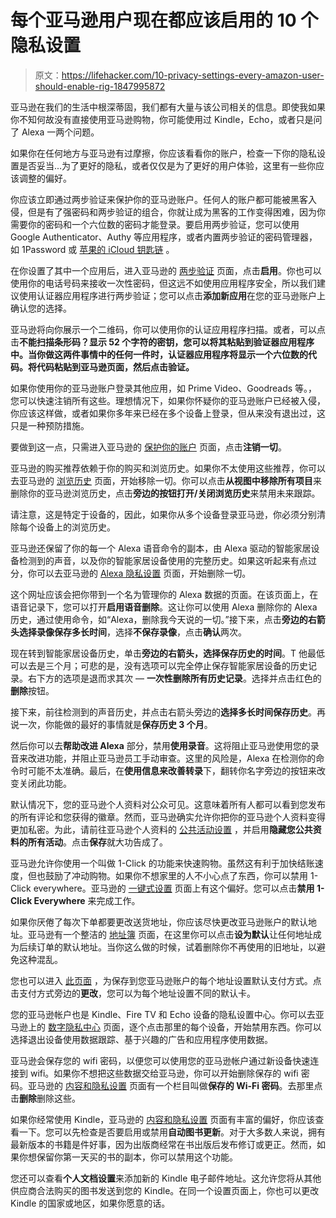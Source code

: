 # 每个亚马逊用户现在都应该启用的 10 个隐私设置

> 原文：<https://lifehacker.com/10-privacy-settings-every-amazon-user-should-enable-rig-1847995872>

亚马逊在我们的生活中根深蒂固，我们都有大量与该公司相关的信息。即使我如果你不知何故没有直接使用亚马逊购物，你可能使用过 Kindle，Echo，或者只是问了 Alexa 一两个问题。

如果你在任何地方与亚马逊有过摩擦，你应该看看你的账户，检查一下你的隐私设置是否妥当...为了更好的隐私，或者仅仅是为了更好的用户体验，这里有一些你应该调整的偏好。

你应该立即通过两步验证来保护你的亚马逊账户。任何人的账户都可能被黑客入侵，但是有了强密码和两步验证的组合，你就让成为黑客的工作变得困难，因为你需要你的密码和一个六位数的密码才能登录。要启用两步验证，您可以使用 Google Authenticator、Authy 等应用程序，或者内置两步验证的密码管理器，如 1Password 或 [苹果的 iCloud 钥匙链](https://lifehacker.com/how-to-enable-macs-new-built-in-two-factor-authenticato-1847980601) 。

在你设置了其中一个应用后，进入亚马逊的 [两步验证](https://www.amazon.com/a/settings/approval?asc_campaign=InlineText&asc_refurl=https://lifehacker.com/10-privacy-settings-every-amazon-user-should-enable-rig-1847995872&asc_source=&tag=kinjalifehackerlink-20) 页面，点击**启用**。你也可以使用你的电话号码来接收一次性密码，但这远不如使用应用程序安全，所以我们建议使用认证器应用程序进行两步验证；您可以点击**添加新应用**在您的亚马逊账户上确认您的选择。

亚马逊将向你展示一个二维码，你可以使用你的认证应用程序扫描。或者，可以点击**不能扫描条形码？**显示 52 个字符的密钥，您可以将其粘贴到验证器应用程序中。当你做这两件事情中的任何一件时，认证器应用程序将显示一个六位数的代码。将代码粘贴到亚马逊页面，然后点击**验证。**

如果你使用你的亚马逊账户登录其他应用，如 Prime Video、Goodreads 等。，您可以快速注销所有这些。理想情况下，如果你怀疑你的亚马逊账户已经被入侵，你应该这样做，或者如果你多年来已经在多个设备上登录，但从来没有退出过，这只是一种预防措施。

要做到这一点，只需进入亚马逊的 [保护你的账户](https://www.amazon.com/a/c/secureyouraccount?asc_campaign=InlineText&asc_refurl=https://lifehacker.com/10-privacy-settings-every-amazon-user-should-enable-rig-1847995872&asc_source=&tag=kinjalifehackerlink-20) 页面，点击**注销一切**。

亚马逊的购买推荐依赖于你的购买和浏览历史。如果你不太使用这些推荐，你可以去亚马逊的 [浏览历史](https://www.amazon.com/gp/history?asc_campaign=InlineText&asc_refurl=https://lifehacker.com/10-privacy-settings-every-amazon-user-should-enable-rig-1847995872&asc_source=&tag=kinjalifehackerlink-20) 页面，开始移除一切。你可以点击**从视图中移除所有项目**来删除你的亚马逊浏览历史，点击**旁边的按钮打开/关闭浏览历史**来禁用未来跟踪。

请注意，这是特定于设备的，因此，如果你从多个设备登录亚马逊，你必须分别清除每个设备上的浏览历史。

亚马逊还保留了你的每一个 Alexa 语音命令的副本，由 Alexa 驱动的智能家居设备检测到的声音，以及你的智能家居设备使用的完整历史。如果这听起来有点过分，你可以去亚马逊的 [Alexa 隐私设置](https://www.amazon.com/alexa-privacy/apd/myad?asc_campaign=InlineText&asc_refurl=https://lifehacker.com/10-privacy-settings-every-amazon-user-should-enable-rig-1847995872&asc_source=&tag=kinjalifehackerlink-20) 页面，开始删除一切。

这个网址应该会把你带到一个名为管理你的 Alexa 数据的页面。在该页面上，在语音记录下，您可以打开**启用语音删除**。这让你可以使用 Alexa 删除你的 Alexa 历史，通过使用命令，如“Alexa，删除我今天说的一切。”接下来，点击**旁边的右箭头选择录像保存多长时间**，选择**不保存录像**，点击**确认**两次。

现在转到智能家居设备历史，单击**旁边的右箭头，选择保存历史的时间**。T 他最低可以去是三个月；可悲的是，没有选项可以完全停止保存智能家居设备的历史记录。右下方的选项是退而求其次 — **一次性删除所有历史记录**。选择并点击红色的**删除**按钮。

接下来，前往检测到的声音历史，并点击右箭头旁边的**选择多长时间保存历史**。再说一次，你能做的最好的事情就是**保存历史 3 个月**。

然后你可以去**帮助改进 Alexa** 部分，禁用**使用录音**。这将阻止亚马逊使用您的录音来改进功能，并阻止亚马逊员工手动审查。这里的风险是，Alexa 在检测你的命令时可能不太准确。最后，在**使用信息来改善转录**下，翻转你名字旁边的按钮来改变关闭此功能。

默认情况下，您的亚马逊个人资料对公众可见。这意味着所有人都可以看到您发布的所有评论和您获得的徽章。然而，亚马逊确实允许你把你的亚马逊个人资料变得更加私密。为此，请前往亚马逊个人资料的 [公共活动设置](https://www.amazon.com/gp/profile/edit_public_activity_settings?asc_campaign=InlineText&asc_refurl=https://lifehacker.com/10-privacy-settings-every-amazon-user-should-enable-rig-1847995872&asc_source=&tag=kinjalifehackerlink-20) ，并启用**隐藏您公共资料的所有活动**。点击**保存**就大功告成了。

亚马逊允许你使用一个叫做 1-Click 的功能来快速购物。虽然这有利于加快结账速度，但也鼓励了冲动购物。如果你不想家里的人不小心点了东西，你可以禁用 1-Click everywhere。亚马逊的 [一键式设置](https://www.amazon.com/cpe/yourpayments/settings/manageoneclick?asc_campaign=InlineText&asc_refurl=https://lifehacker.com/10-privacy-settings-every-amazon-user-should-enable-rig-1847995872&asc_source=&tag=kinjalifehackerlink-20) 页面上有这个偏好。您可以点击**禁用 1-Click Everywhere** 来完成工作。

如果你厌倦了每次下单都要更改送货地址，你应该尽快更改亚马逊账户的默认地址。亚马逊有一个整洁的 [地址簿](https://www.amazon.com/a/addresses?asc_campaign=InlineText&asc_refurl=https://lifehacker.com/10-privacy-settings-every-amazon-user-should-enable-rig-1847995872&asc_source=&tag=kinjalifehackerlink-20) 页面，在这里你可以点击**设为默认**让任何地址成为后续订单的默认地址。当你这么做的时候，试着删除你不再使用的旧地址，以避免这种混乱。

您也可以进入 [此页面](https://www.amazon.com/cpe/yourpayments/settings/manageoneclick?asc_campaign=InlineText&asc_refurl=https://lifehacker.com/10-privacy-settings-every-amazon-user-should-enable-rig-1847995872&asc_source=&tag=kinjalifehackerlink-20) ，为保存到您亚马逊账户的每个地址设置默认支付方式。点击支付方式旁边的**更改**，您可以为每个地址设置不同的默认卡。

您的亚马逊帐户也是 Kindle、Fire TV 和 Echo 设备的隐私设置中心。你可以去亚马逊上的 [数字隐私中心](https://www.amazon.com/hz/mycd/digital-console/deviceprivacycentre/?asc_campaign=InlineText&asc_refurl=https://lifehacker.com/10-privacy-settings-every-amazon-user-should-enable-rig-1847995872&asc_source=&tag=kinjalifehackerlink-20) 页面，逐个点击那里的每个设备，开始禁用东西。你可以选择退出设备使用数据跟踪、基于兴趣的广告和应用程序使用数据。

亚马逊会保存您的 wifi 密码，以便您可以使用您的亚马逊帐户通过新设备快速连接到 wifi。如果你不想把这些数据交给亚马逊，你可以开始删除保存的 wifi 密码。亚马逊的 [内容和隐私设置](https://www.amazon.com/hz/mycd/myx?asc_campaign=InlineText&asc_refurl=https://lifehacker.com/10-privacy-settings-every-amazon-user-should-enable-rig-1847995872&asc_source=&tag=kinjalifehackerlink-20#/home/settings/payment) 页面有一个栏目叫做**保存的 Wi-Fi 密码**。去那里点击**删除**删除这些。

如果你经常使用 Kindle，亚马逊的 [内容和隐私设置](https://www.amazon.com/hz/mycd/myx?asc_campaign=InlineText&asc_refurl=https://lifehacker.com/10-privacy-settings-every-amazon-user-should-enable-rig-1847995872&asc_source=&tag=kinjalifehackerlink-20#/home/settings/payment) 页面有丰富的偏好，你应该查看一下。您可以先检查是否要启用或禁用**自动图书更新**。对于大多数人来说，拥有最新版本的书籍是件好事，因为出版商经常在书出版后发布修订或更正。然而，如果你想保留你第一天买的书的副本，你可以禁用这个功能。

您还可以查看**个人文档设置**来添加新的 Kindle 电子邮件地址。这允许您将从其他供应商合法购买的图书发送到您的 Kindle。在同一个设置页面上，你也可以更改 Kindle 的国家或地区，如果你愿意的话。